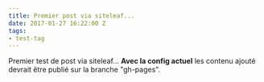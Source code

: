 ```yaml
---
title: Premier post via siteleaf...
date: 2017-01-27 16:22:00 Z
tags:
- test-tag
---
```


Premier test de post via siteleaf... **Avec la config actuel** les contenu ajouté devrait être publié sur la branche "gh-pages".